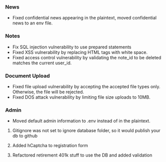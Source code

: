 ### News

- Fixed confidential news appearing in the plaintext, moved confidential news to an env file.

### Notes

- Fix SQL injection vulnerability to use prepared statements
- Fixed XSS vulnerability by replacing HTML tags with white space.
- Fixed access control vulnerability by validating the note_id to be deleted matches the current user_id.

### Document Upload

- Fixed file upload vulnerability by accepting the accepted file types only. Otherwise,
  the file will be rejected.
- Fixed DOS attack vulnerability by limiting file size uploads to 10MB.

### Admin

- Moved default admin information to .env instead of in the plaintext.
1. Gitignore was not set to ignore database folder, so it would publish your db to github

2. Added hCaptcha to registration form

3. Refactored retirement 401k stuff to use the DB and added validation